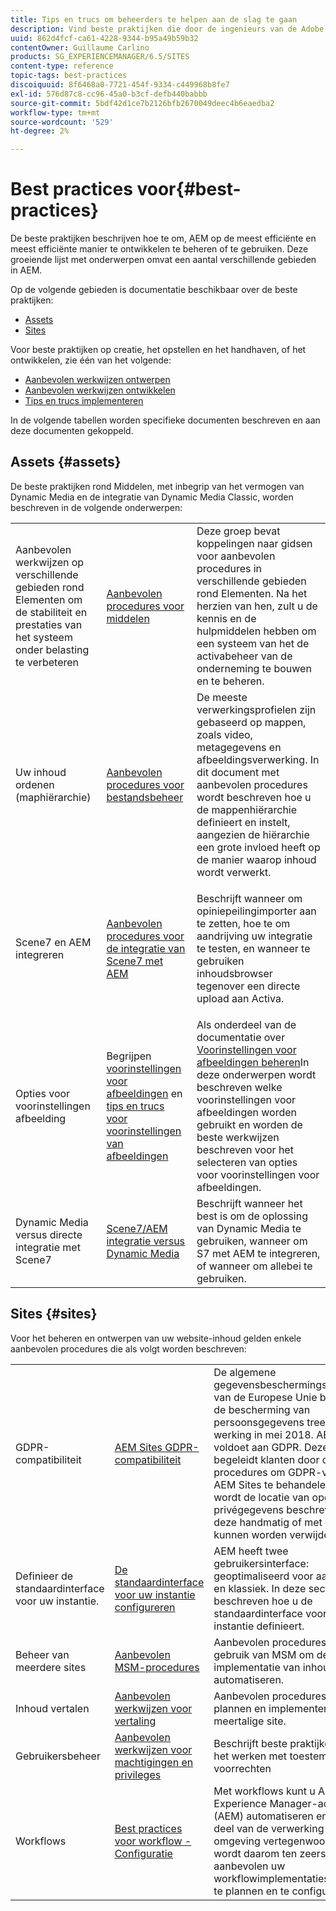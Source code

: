 ```yaml
---
title: Tips en trucs om beheerders te helpen aan de slag te gaan
description: Vind beste praktijken die door de ingenieurs van de Adobe en het raadplegen teams worden gecompileerd om beheerders te helpen in gebruik worden genomen.
uuid: 862d4fcf-ca61-4228-9344-b95a49b59b32
contentOwner: Guillaume Carlino
products: SG_EXPERIENCEMANAGER/6.5/SITES
content-type: reference
topic-tags: best-practices
discoiquuid: 8f6468a0-7721-454f-9334-c449968b8fe7
exl-id: 576d87c8-cc96-45a0-b3cf-defb440babbb
source-git-commit: 5bdf42d1ce7b2126bfb2670049deec4b6eaedba2
workflow-type: tm+mt
source-wordcount: '529'
ht-degree: 2%

---
```


# Best practices voor{#best-practices}

De beste praktijken beschrijven hoe te om, AEM op de meest efficiënte en meest efficiënte manier te ontwikkelen te beheren of te gebruiken. Deze groeiende lijst met onderwerpen omvat een aantal verschillende gebieden in AEM.

Op de volgende gebieden is documentatie beschikbaar over de beste praktijken:

* [Assets](#assets)
* [Sites](#sites)

Voor beste praktijken op creatie, het opstellen en het handhaven, of het ontwikkelen, zie één van het volgende:

* [Aanbevolen werkwijzen ontwerpen](/help/sites-authoring/best-practices.md)
* [Aanbevolen werkwijzen ontwikkelen](/help/sites-developing/best-practices.md)
* [Tips en trucs implementeren](/help/sites-deploying/best-practices.md)

In de volgende tabellen worden specifieke documenten beschreven en aan deze documenten gekoppeld.

## Assets {#assets}

De beste praktijken rond Middelen, met inbegrip van het vermogen van Dynamic Media en de integratie van Dynamic Media Classic, worden beschreven in de volgende onderwerpen:

<table>
 <tbody>
  <tr>
   <td>Aanbevolen werkwijzen op verschillende gebieden rond Elementen om de stabiliteit en prestaties van het systeem onder belasting te verbeteren</td>
   <td><a href="/help/assets/best-practices-for-assets.md">Aanbevolen procedures voor middelen</a></td>
   <td>Deze groep bevat koppelingen naar gidsen voor aanbevolen procedures in verschillende gebieden rond Elementen. Na het herzien van hen, zult u de kennis en de hulpmiddelen hebben om een systeem van het de activabeheer van de onderneming te bouwen en te beheren.</td>
  </tr>
  <tr>
   <td>Uw inhoud ordenen (maphiërarchie)</td>
   <td><a href="/help/assets/organize-assets.md">Aanbevolen procedures voor bestandsbeheer</a></td>
   <td>De meeste verwerkingsprofielen zijn gebaseerd op mappen, zoals video, metagegevens en afbeeldingsverwerking. In dit document met aanbevolen procedures wordt beschreven hoe u de mappenhiërarchie definieert en instelt, aangezien de hiërarchie een grote invloed heeft op de manier waarop inhoud wordt verwerkt. </td>
  </tr>
  <tr>
   <td>Scene7 en AEM integreren</td>
   <td><a href="/help/sites-administering/scene7.md#best-practices-for-integrating-scene-with-aem">Aanbevolen procedures voor de integratie van Scene7 met AEM</a></td>
   <td><p>Beschrijft wanneer om opiniepeilingimporter aan te zetten, hoe te om aandrijving uw integratie te testen, en wanneer te gebruiken inhoudsbrowser tegenover een directe upload aan Activa.</p> </td>
  </tr>
  <tr>
   <td>Opties voor voorinstellingen afbeelding</td>
   <td>Begrijpen <a href="/help/assets/managing-image-presets.md#understanding-image-presets">voorinstellingen voor afbeeldingen</a> en <a href="/help/assets/managing-image-presets.md#image-preset-options">tips en trucs voor voorinstellingen van afbeeldingen</a></td>
   <td>Als onderdeel van de documentatie over <a href="/help/assets/managing-image-presets.md">Voorinstellingen voor afbeeldingen beheren</a>In deze onderwerpen wordt beschreven welke voorinstellingen voor afbeeldingen worden gebruikt en worden de beste werkwijzen beschreven voor het selecteren van opties voor voorinstellingen voor afbeeldingen.</td>
  </tr>
  <tr>
   <td>Dynamic Media versus directe integratie met Scene7</td>
   <td><a href="/help/sites-administering/scene7.md#aem-scene-integration-versus-dynamic-media">Scene7/AEM integratie versus Dynamic Media</a></td>
   <td>Beschrijft wanneer het best is om de oplossing van Dynamic Media te gebruiken, wanneer om S7 met AEM te integreren, of wanneer om allebei te gebruiken.</td>
  </tr>
 </tbody>
</table>

## Sites {#sites}

Voor het beheren en ontwerpen van uw website-inhoud gelden enkele aanbevolen procedures die als volgt worden beschreven:

<table>
 <tbody>
  <tr>
   <td>GDPR-compatibiliteit</td>
   <td><a href="/help/sites-administering/gdpr-compliance-sites.md">AEM Sites GDPR-compatibiliteit</a></td>
   <td>De algemene gegevensbeschermingsverordening van de Europese Unie betreffende de bescherming van persoonsgegevens treedt in werking in mei 2018. AEM Sites voldoet aan GDPR. Deze pagina begeleidt klanten door de procedures om GDPR-verzoeken in AEM Sites te behandelen. Hierin wordt de locatie van opgeslagen privégegevens beschreven en hoe deze handmatig of met code kunnen worden verwijderd.</td>
  </tr>
  <tr>
   <td>Definieer de standaardinterface voor uw instantie.</td>
   <td><p><a href="/help/sites-authoring/select-ui.md#configuring-the-default-ui-for-your-instance">De standaardinterface voor uw instantie configureren</a></p> </td>
   <td>AEM heeft twee gebruikersinterface: geoptimaliseerd voor aanrakingen en klassiek. In deze sectie wordt beschreven hoe u de standaardinterface voor uw instantie definieert.</td>
  </tr>
  <tr>
   <td>Beheer van meerdere sites</td>
   <td><a href="/help/sites-administering/msm-best-practices.md">Aanbevolen MSM-procedures</a></td>
   <td>Aanbevolen procedures voor het gebruik van MSM om de implementatie van inhoud te automatiseren. </td>
  </tr>
  <tr>
   <td>Inhoud vertalen</td>
   <td><a href="/help/sites-administering/tc-bp.md">Aanbevolen werkwijzen voor vertaling</a></td>
   <td>Aanbevolen procedures voor het plannen en implementeren van uw meertalige site.</td>
  </tr>
  <tr>
   <td>Gebruikersbeheer</td>
   <td><a href="/help/sites-administering/security.md#best-practices">Aanbevolen werkwijzen voor machtigingen en privileges</a></td>
   <td>Beschrijft beste praktijken wanneer het werken met toestemmingen en voorrechten </td>
  </tr>
  <tr>
   <td>Workflows</td>
   <td><a href="/help/sites-developing/workflows-best-practices.md#configuration">Best practices voor workflow - Configuratie</a></td>
   <td>Met workflows kunt u Adobe Experience Manager-activiteiten (AEM) automatiseren en een groot deel van de verwerking in een AEM omgeving vertegenwoordigen. Het wordt daarom ten zeerste aanbevolen uw workflowimplementaties zorgvuldig te plannen en te configureren.</td>
  </tr>
 </tbody>
</table>
